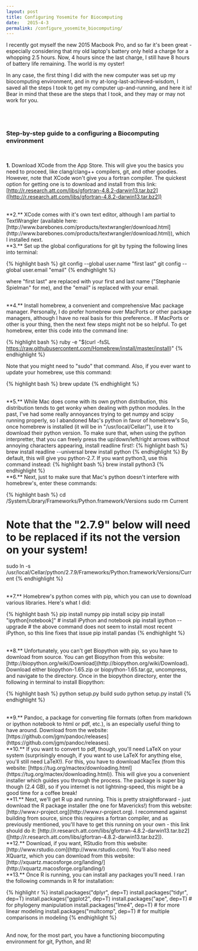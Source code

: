 ```yaml
---
layout: post
title: Configuring Yosemite for Biocomputing
date:   2015-4-3
permalink: /configure_yosemite_biocomputing/
---
```


I recently got myself the new 2015 Macbook Pro, and so far it's been great - especially considering that my old laptop's battery only held a charge for a whopping 2.5 hours. Now, 4 hours since the last charge, I still have 8 hours of battery life remaining. The world is my oyster!

In any case, the first thing I did with the new computer was set up my biocomputing environment, and in my at-long-last-achieved-wisdom, I saved all the steps I took to get my computer up-and-running, and here it is! Bear in mind that these are the steps that I took, and they may or may not work for you.


<br><br>

### Step-by-step guide to a configuring a Biocomputing environment
<br>

**1.** Download XCode from the App Store. This will give you the basics you need to proceed, like clang/clang++ compilers, git, and other goodies. However, note that XCode won't give you a fortran compiler. The quickest option for getting one is to download and install from this link: [http://r.research.att.com/libs/gfortran-4.8.2-darwin13.tar.bz2]([http://r.research.att.com/libs/gfortran-4.8.2-darwin13.tar.bz2])

<br>
**2.** XCode comes with it's own text editor, although I am partial to TextWrangler (available here: [http://www.barebones.com/products/textwrangler/download.html](http://www.barebones.com/products/textwrangler/download.html)), which I installed next.

<br>
**3.** Set up the global configurations for git by typing the following lines into terminal:

{% highlight bash %}
git config --global user.name "first last"
git config --global user.email "email"
{% endhighlight %}


where "first last" are replaced with your first and last name ("Stephanie Spielman" for me), and the "email" is replaced with your email.

<br>
**4.** Install homebrew, a convenient and comprehensive Mac package manager. Personally, I do prefer homebrew over MacPorts or other package managers, although I have no real basis for this preference.. If MacPorts or other is your thing, then the next few steps might not be so helpful. 
To get homebrew, enter this code into the command line:

{% highlight bash %}
ruby -e "$(curl -fsSL https://raw.githubusercontent.com/Homebrew/install/master/install)"
{% endhighlight %}

Note that you might need to "sudo" that command. Also, if you ever want to update your homebrew, use this command:

{% highlight bash %}
brew update
{% endhighlight %}


<br>
**5.** While Mac does come with its own python distribution, this distribution tends to get wonky when dealing with python modules. In the past, I've had some really annoyances trying to get numpy and scipy running properly, so I abandoned Mac's python in favor of homebrew's
So, once homebrew is installed (it will be in "/usr/local/Cellar/"), use it to download their python version. To make sure that, when using the python interpretter, that you can freely press the up/down/left/right arrows without annoying characters appearing, install readline first!:
{% highlight bash %}
brew install readline --universal
brew install python
{% endhighlight %}
By default, this will give you python-2.7. If you want python3, use this command instead:
{% highlight bash %}
brew install python3
{% endhighlight %}


<br>
**6.** Next, just to make sure that Mac's python doesn't interfere with homebrew's, enter these commands:

{% highlight bash %}
cd /System/Library/Frameworks/Python.framework/Versions
sudo rm Current
# Note that the "2.7.9" below will need to be replaced if its not the version on your system!
sudo ln -s /usr/local/Cellar/python/2.7.9/Frameworks/Python.framework/Versions/Current 
{% endhighlight %}

<br>
**7.** Homebrew's python comes with pip, which you can use to download various libraries. Here's what I did:

{% highlight bash %}
pip install numpy
pip install scipy
pip install "ipython[notebook]" # install iPython and notebook
pip install ipython --upgrade   # the above command does not seem to install most recent iPython, so this line fixes that issue
pip install pandas
{% endhighlight %}


<br>
**8.** Unfortunately, you can't get Biopython with pip, so you have to download from source. You can get Biopython from this website: [http://biopython.org/wiki/Download](http://biopython.org/wiki/Download). Download either biopython-1.65.zip or biopython-1.65.tar.gz, uncompress, and navigate to the directory. Once in the biopython directory, enter the following in terminal to install Biopython:

{% highlight bash %}
python setup.py build
sudo python setup.py install
{% endhighlight %}

<br>
**9.** Pandoc, a package for converting file formats (often from markdown or ipython notebook to html or pdf, etc.), is an especially useful thing to have around. Download from the website: [https://github.com/jgm/pandoc/releases](https://github.com/jgm/pandoc/releases).

<br>
**10.** If you want to convert to pdf, though, you'll need LaTeX on your system (surprisingly enough, if you want to use LaTeX for anything else, you'll still need LaTeX!). For this, you have to download MacTex (from this website: [https://tug.org/mactex/downloading.html](https://tug.org/mactex/downloading.html)). This will give you a convenient installer which guides you through the process. The package is super big though (2.4 GB), so if you internet is not lightning-speed, this might be a good time for a coffee break!

<br>
**11.** Next, we'll get R up and running. This is pretty straightforward - just download the R package installer (the one for Mavericks!) from this website: [http://www.r-project.org](http://www.r-project.org). I recommend against building from source, since this requires a fortran compiler, and as previously mentioned, you'll have to get this running on your own - this link should do it: [http://r.research.att.com/libs/gfortran-4.8.2-darwin13.tar.bz2]([http://r.research.att.com/libs/gfortran-4.8.2-darwin13.tar.bz2]). 

<br>
**12.** Download, if you want, RStudio from this website: [http://www.rstudio.com](http://www.rstudio.com). You'll also need XQuartz, which you can download from this website: [http://xquartz.macosforge.org/landing/](http://xquartz.macosforge.org/landing/)

<br>
**13.** Once R is running, you can install any packages you'll need. I ran the following commands in R for installation:


{% highlight r %}
install.packages("dplyr", dep=T)
install.packages("tidyr", dep=T)
install.packages("ggplot2", dep=T)
install.packages("ape", dep=T) # for phylogeny manipulation
install.packages("lme4", dep=T) # for more linear modeling
install.packages("multcomp", dep=T) # for multiple comparisons in modeling
{% endhighlight %}

<br>
And now, for the most part, you have a functioning biocomputing environment for git, Python, and R! 
















